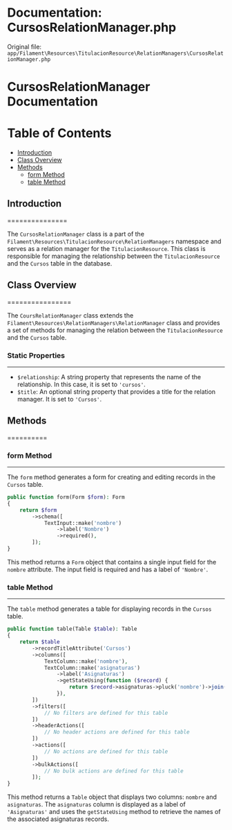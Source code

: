 # Documentation: CursosRelationManager.php

Original file: `app/Filament\Resources\TitulacionResource\RelationManagers\CursosRelationManager.php`

# CursosRelationManager Documentation

Table of Contents
=================

* [Introduction](#introduction)
* [Class Overview](#class-overview)
* [Methods](#methods)
	+ [form Method](#form-method)
	+ [table Method](#table-method)

## Introduction
===============

The `CursosRelationManager` class is a part of the `Filament\Resources\TitulacionResource\RelationManagers` namespace and serves as a relation manager for the `TitulacionResource`. This class is responsible for managing the relationship between the `TitulacionResource` and the `Cursos` table in the database.

## Class Overview
================

The `CoursRelationManager` class extends the `Filament\Resources\RelationManagers\RelationManager` class and provides a set of methods for managing the relation between the `TitulacionResource` and the `Cursos` table.

### Static Properties
--------------------

* `$relationship`: A string property that represents the name of the relationship. In this case, it is set to `'cursos'`.
* `$title`: An optional string property that provides a title for the relation manager. It is set to `'Cursos'`.

## Methods
==========

### form Method
-------------

The `form` method generates a form for creating and editing records in the `Cursos` table.

```php
public function form(Form $form): Form
{
    return $form
        ->schema([
            TextInput::make('nombre')
                ->label('Nombre')
                ->required(),
        ]);
}
```

This method returns a `Form` object that contains a single input field for the `nombre` attribute. The input field is required and has a label of `'Nombre'`.

### table Method
-------------

The `table` method generates a table for displaying records in the `Cursos` table.

```php
public function table(Table $table): Table
{
    return $table
        ->recordTitleAttribute('Cursos')
        ->columns([
            TextColumn::make('nombre'),
            TextColumn::make('asignaturas')
                ->label('Asignaturas')
                ->getStateUsing(function ($record) {
                    return $record->asignaturas->pluck('nombre')->join(', ');
                }),
        ])
        ->filters([
            // No filters are defined for this table
        ])
        ->headerActions([
            // No header actions are defined for this table
        ])
        ->actions([
            // No actions are defined for this table
        ])
        ->bulkActions([
            // No bulk actions are defined for this table
        ]);
}
```

This method returns a `Table` object that displays two columns: `nombre` and `asignaturas`. The `asignaturas` column is displayed as a label of `'Asignaturas'` and uses the `getStateUsing` method to retrieve the names of the associated asignaturas records.